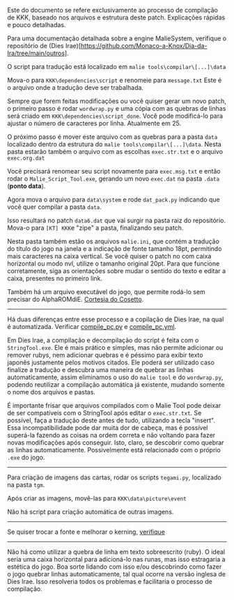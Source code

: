 Este do documento se refere exclusivamente ao processo de compilação de KKK, baseado nos arquivos e estrutura deste patch.
Explicações rápidas e pouco detalhadas.

Para uma documentação detalhada sobre a engine MalieSystem, verifique o repositório de (Dies Irae)[https://github.com/Monaco-a-Knox/Dia-da-Ira/tree/main/outros].

O script para tradução está localizado em ```malie tools\compilar\[...]\data```

Mova-o para ```KKK\dependencies\script``` e renomeie para ```message.txt```
Este é o arquivo onde a tradução deve ser trabalhada.

Sempre que forem feitas modificações ou você quiser gerar um novo patch, o primeiro passo é rodar ```wordwrap.py``` e uma cópia com as quebras de linhas será criado em ```KKK\dependencies\script_done```.
Você pode modificá-lo para ajustar o número de caracteres por linha. Atualmente em 25.

O próximo passo é mover este arquivo com as quebras para a pasta ```data``` localizado dentro da estrutura do ```malie tools\compilar\[...]\data```.
Nesta pasta estarão também o arquivo com as escolhas ```exec.str.txt``` e o arquivo ```exec.org.dat```

Você precisará renomear seu script novamente para ```exec.msg.txt``` e então rodar o ```Malie_Script_Tool.exe```, gerando um novo ```exec.dat``` na pasta ```.data``` (**ponto data**).

Agora mova o arquivo para ```data\system``` e rode ```dat_pack.py``` indicando que você quer compilar a pasta ```data```.

Isso resultará no patch ```data6.dat``` que vai surgir na pasta raiz do repositório. Mova-o para ```[KT] KKK```e "zipe" a pasta, finalizando seu patch.

Nesta pasta também estão os arquivos ```malie.ini```, que contém a tradução do título do jogo na janela e a indicação de fonte tamanho 18pt, permitindo mais caracteres na caixa vertical.
Se você quiser o patch no com caixa horizontal ou modo nvl, utilize o tamanho original 20pt. Para que funcione corretamente, siga as orientações sobre mudar o sentido do texto e editar a caixa, presentes no primeiro link.

Também há um arquivo executável do jogo, que permite rodá-lo sem precisar do AlphaROMdiE. [Cortesia do Cosetto](https://github.com/Monaco-a-Knox/KKK/tree/main/%5BKT%5D%20KKK).

----

Há duas diferenças entre esse processo e a copilação de Dies Irae, na qual é automatizada. Verificar [compile_pc.py](https://github.com/Monaco-a-Knox/amantesamentes/blob/main/dependencies/compile_pc.py) e [compile_pc.yml](https://github.com/Monaco-a-Knox/amantesamentes/blob/main/.github/workflows/compile_pc.yml).

Em Dies Irae, a compilação e decompilação do script é feita com o ```StringTool.exe```. Ele é mais prático e simples, mas não permite adicionar ou remover rubys, nem adicionar quebras e é péssimo para exibir texto japonês justamente pelos motivos citados.
Ele poderá ser utilizado caso finalize a tradução e descubra uma maneira de quebrar as linhas automaticamente, assim eliminamos o uso do ```malie tool``` e do ```wordwrap.py```, podendo reutilizar a compilação automática já existente, mudando somente o nome dos arquivos e pastas.

É importante frisar que arquivos compilados com o Malie Tool pode deixar de ser compatíveis com o StringTool após editar o ```exec.str.txt```. Se possível, faça a tradução deste antes de tudo, utilizando a tecla "insert".
Essa incompatibilidade pode dar muita dor de cabeça, mas é possível superá-la fazendo as coisas na ordem correta e não voltando para fazer novas modificações após conseguir. Isto, claro, se descobrir como quebrar as linhas automaticamente. Possivelmente está relacionado com o próprio ```.exe``` do jogo.

----

Para criação de imagens das cartas, rodar os scripts ```tegami.py```, localizado na pasta ```tgm```.

Após criar as imagens, movê-las para ```KKK\data\picture\event```

Não há script para criação automática de outras imagens.

----

Se quiser trocar a fonte e melhorar o kerning, [verifique](https://github.com/Akaruzi/kkk_r18_patch/tree/master/entrans/wordwrap)

----

Não há como utilizar a quebra de linha em texto sobreescrito (ruby). O ideal seria uma caixa horizontal para adicioná-lo nas runas, mas isso estragaria a estética do jogo.
Boa sorte lidando com isso e/ou descobrindo como fazer o jogo quebrar linhas automaticamente, tal qual ocorre na versão inglesa de Dies Irae. Isso resolveria todos os problemas e facilitaria o processo de compilação.